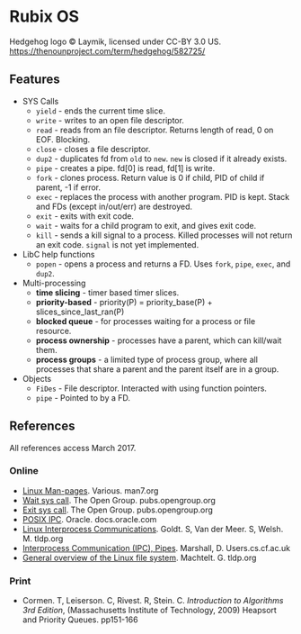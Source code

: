 # Rubix OS

Hedgehog logo © Laymik, licensed under CC-BY 3.0 US.
https://thenounproject.com/term/hedgehog/582725/

## Features

* SYS Calls
	* `yield` - ends the current time slice.
	* `write` - writes to an open file descriptor.
	* `read`  - reads from an file descriptor. Returns length of read, 0 on EOF. Blocking.
	* `close` - closes a file descriptor.
	* `dup2`  - duplicates fd from `old` to `new`. `new` is closed if it already exists.
	* `pipe`  - creates a pipe. fd[0] is read, fd[1] is write.
	* `fork`  - clones process.
	            Return value is 0 if child, PID of child if parent, -1 if error.
	* `exec`  - replaces the process with another program. PID is kept.
	            Stack and FDs (except in/out/err) are destroyed.
	* `exit`  - exits with exit code.
	* `wait`  - waits for a child program to exit, and gives exit code.
	* `kill`  - sends a kill signal to a process. Killed processes will not return an exit code.
	            `signal` is not yet implemented.
* LibC help functions
	* `popen` - opens a process and returns a FD. Uses `fork`, `pipe`, `exec`, and `dup2`.
* Multi-processing
	* **time slicing**      - timer based timer slices.
	* **priority-based**    - priority(P) = priority_base(P) + slices_since_last_ran(P)
	* **blocked queue**     - for processes waiting for a process or file resource.
	* **process ownership** - processes have a parent, which can kill/wait them.
	* **process groups**    - a limited type of process group, where all processes
	                          that share a parent and the parent itself are in a group.
* Objects
	* `FiDes` - File descriptor. Interacted with using function pointers.
	* `pipe`  - Pointed to by a FD.

## References

All references access March 2017.

### Online

* [Linux Man-pages](http://man7.org/linux/man-pages/). Various. man7.org
* [Wait sys call](http://pubs.opengroup.org/onlinepubs/000095399/functions/waitpid.html). The Open Group. pubs.opengroup.org
* [Exit sys call](http://pubs.opengroup.org/onlinepubs/000095399/functions/exit.html). The Open Group. pubs.opengroup.org
* [POSIX IPC](https://docs.oracle.com/cd/E19455-01/806-4750/6jdqdfltf/index.html). Oracle. docs.oracle.com
* [Linux Interprocess Communications](http://tldp.org/LDP/lpg/node7.html). Goldt. S, Van der Meer. S, Welsh. M. tldp.org
* [Interprocess Communication (IPC), Pipes](https://users.cs.cf.ac.uk/Dave.Marshall/C/node23.html). Marshall, D. Users.cs.cf.ac.uk
* [General overview of the Linux file system](http://www.tldp.org/LDP/intro-linux/html/sect_03_01.html). Machtelt. G. tldp.org

### Print

* Cormen. T, Leiserson. C, Rivest. R, Stein. C. *Introduction to Algorithms 3rd Edition*,  (Massachusetts Institute of Technology, 2009) Heapsort and Priority Queues. pp151-166
